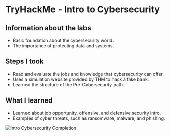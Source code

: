 # TryHackMe - Intro to Cybersecurity 

## Information about the labs
- Basic foundation about the cybersecurity world.
- The importance of protecting data and systems. 

## Steps I took
- Read and evaluate the jobs and knowledge that cybersecurity can offer.
- Uses a simulation website provided by THM to hack a fake bank.
- Learned the structure of the Pre-Cybersecurity path.

## What I learned
- Learned about job opportunity, offensive, and defensive security intro.
- Examples of cyber threats, such as ransomware, malware, and phishing.
  
![Intro Cybersecurity Completion](screenshots/introcybersecurity_completion.png)
